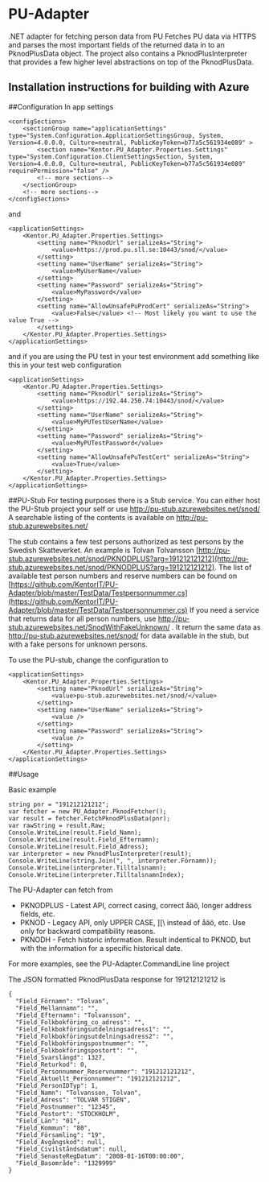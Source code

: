 # PU-Adapter
.NET adapter for fetching person data from PU
Fetches PU data via HTTPS and parses the most important fields of the returned data in to an PknodPlusData object.
The project also contains a PknodPlusInterpreter that provides a few higher level abstractions on top of the PknodPlusData.

## Installation instructions for building with Azure

##Configuration
In app settings

    <configSections>
        <sectionGroup name="applicationSettings" type="System.Configuration.ApplicationSettingsGroup, System, Version=4.0.0.0, Culture=neutral, PublicKeyToken=b77a5c561934e089" >
            <section name="Kentor.PU_Adapter.Properties.Settings" type="System.Configuration.ClientSettingsSection, System, Version=4.0.0.0, Culture=neutral, PublicKeyToken=b77a5c561934e089" requirePermission="false" />
            <!-- more sections-->
        </sectionGroup>
        <!-- more sections-->
    </configSections>

and

    <applicationSettings>
        <Kentor.PU_Adapter.Properties.Settings>
            <setting name="PknodUrl" serializeAs="String">
                <value>https://prod.pu.sll.se:10443/snod/</value>
            </setting>
            <setting name="UserName" serializeAs="String">
                <value>MyUserName</value>
            </setting>
            <setting name="Password" serializeAs="String">
                <value>MyPassword</value>
            </setting>
            <setting name="AllowUnsafePuProdCert" serializeAs="String">
                <value>False</value> <!-- Most likely you want to use the value True -->
            </setting>
        </Kentor.PU_Adapter.Properties.Settings>
    </applicationSettings>

and if you are using the PU test in your test environment add something like this in your test web configuration
  
    <applicationSettings>
        <Kentor.PU_Adapter.Properties.Settings>
            <setting name="PknodUrl" serializeAs="String">
                <value>https://192.44.250.74:10443/snod/</value>
            </setting>
            <setting name="UserName" serializeAs="String">
                <value>MyPUTestUserName</value>
            </setting>
            <setting name="Password" serializeAs="String">
                <value>MyPUTestPassword</value>
            </setting>
            <setting name="AllowUnsafePuTestCert" serializeAs="String">
                <value>True</value>
            </setting>
        </Kentor.PU_Adapter.Properties.Settings>
    </applicationSettings>

##PU-Stub
For testing purposes there is a Stub service. You can either host the PU-Stub project your self or use http://pu-stub.azurewebsites.net/snod/
A searchable listing of the contents is available on http://pu-stub.azurewebsites.net/

The stub contains a few test persons authorized as test persons by the Swedish Skatteverket.
An example is Tolvan Tolvansson [http://pu-stub.azurewebsites.net/snod/PKNODPLUS?arg=191212121212](http://pu-stub.azurewebsites.net/snod/PKNODPLUS?arg=191212121212).
The list of available test person numbers and reserve numbers can be found on [https://github.com/KentorIT/PU-Adapter/blob/master/TestData/Testpersonnummer.cs](https://github.com/KentorIT/PU-Adapter/blob/master/TestData/Testpersonnummer.cs)
If you need a service that returns data for all person numbers, use http://pu-stub.azurewebsites.net/SnodWithFakeUnknown/ . It return the same data as http://pu-stub.azurewebsites.net/snod/ for data available in the stub, but with a fake persons for unknown persons.

To use the PU-stub, change the configuration to

    <applicationSettings>
        <Kentor.PU_Adapter.Properties.Settings>
            <setting name="PknodUrl" serializeAs="String">
                <value>pu-stub.azurewebsites.net/snod/</value>
            </setting>
            <setting name="UserName" serializeAs="String">
                <value />
            </setting>
            <setting name="Password" serializeAs="String">
                <value />
            </setting>
        </Kentor.PU_Adapter.Properties.Settings>
    </applicationSettings>


##Usage

Basic example

    string pnr = "191212121212";
    var fetcher = new PU_Adapter.PknodFetcher();
    var result = fetcher.FetchPknodPlusData(pnr);
    var rawString = result.Raw;
    Console.WriteLine(result.Field_Namn);
    Console.WriteLine(result.Field_Efternamn);
    Console.WriteLine(result.Field_Adress);
    var interpreter = new PknodPlusInterpreter(result);
    Console.WriteLine(string.Join(", ", interpreter.Förnamn));
    Console.WriteLine(interpreter.Tilltalsnamn);
    Console.WriteLine(interpreter.TilltalsnamnIndex);

The PU-Adapter can fetch from

* PKNODPLUS - Latest API, correct casing, correct åäö, longer address fields, etc.
* PKNOD - Legacy API, only UPPER CASE, ][\ instead of åäö, etc. Use only for backward compatibility reasons.
* PKNODH - Fetch historic information. Result indentical to PKNOD, but with the information for a specific historical date.

For more examples, see the PU-Adapter.CommandLine line project 

The JSON formatted PknodPlusData response for 191212121212 is

    {
      "Field_Förnamn": "Tolvan",
      "Field_Mellannamn": "",
      "Field_Efternamn": "Tolvansson",
      "Field_Folkbokföring_co_adress": "",
      "Field_Folkbokföringsutdelningsadress1": "",
      "Field_Folkbokföringsutdelningsadress2": "",
      "Field_Folkbokföringspostnummer": "",
      "Field_Folkbokföringspostort": "",
      "Field_Svarslängd": 1327,
      "Field_Returkod": 0,
      "Field_Personnummer_Reservnummer": "191212121212",
      "Field_Aktuellt_Personnummer": "191212121212",
      "Field_PersonIDTyp": 1,
      "Field_Namn": "Tolvansson, Tolvan",
      "Field_Adress": "TOLVAR STIGEN",
      "Field_Postnummer": "12345",
      "Field_Postort": "STOCKHOLM",
      "Field_Län": "01",
      "Field_Kommun": "80",
      "Field_Församling": "19",
      "Field_Avgångskod": null,
      "Field_Civilståndsdatum": null,
      "Field_SenasteRegDatum": "2008-01-16T00:00:00",
      "Field_Basområde": "1329999"
    }
